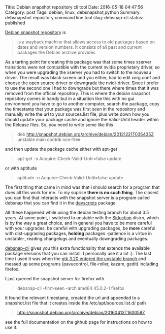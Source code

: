 Title: Debian snapshot repository cli tool
Date: 2016-05-18 04:47:56
Category: post
Tags: debian, linux, debsnapshot,python
Summary: debsnapshot repository command line tool
slug: debsnap-cli
status: published

[Debian snapshot repository](http://snapshot.debian.org/) is
> is a wayback machine that allows access to old packages based on dates and version numbers. It consists of all past and current packages the Debian archive provides.

As a tarting point for creating this package was that some times xserver transitions were not compatible with the current nvidia proprietary driver, so
when you were upgrading the xserver you had to switch to the nouveau driver. The result was black screen and you either, had to edit xorg.conf and choose
the open source driver or downgrade the nvidi-driver. Since i prefer to use the second one i had to downgrade but there where times that it was
removed from the official repository. This is where the debian snapshot repository comes in handy but in a situation like this with no gui environment
you have to go to another computer, search the package, copy the timestamp that your package was first seen in the repository and manually write
the url to your sources.list file, plus write down how you should update your package cache and ignore the Valid-Until header within the Release files.
So, you need to write some like this

> deb http://snapshot.debian.org/archive/debian/20131221T035435Z unstable main contrib non-free

and then update the package cache either with apt-get

> apt-get -o Acquire::Check-Valid-Until=false update

or with aptitude

> aptitude -o Acquire::Check-Valid-Until=false update

The first thing that came in mind was that i should search for a program that does all this work for me. To my suprise **there is no such thing**.
The closest you can find that interacts with the snapshot server is a program called debsnap that you can find it in the [devscripts](https://packages.debian.org/sid/devscripts) package

All these happened while using the debian testing branch for about 3.5 years. At some point, i switched to unstable with the [Siduction](http://news.siduction.org/) distro, which is by the way a great choice, and in general you have to be more careful with your upgrades, be careful with upgrading packages, be **more** careful with dist-upgrading packages, **holding** packages -patience is a virtue in unstable-, reading changelogs and eventually downgrading packages.

[debsnap-cli](https://github.com/dimr/debsnapshot-cli) gives you this extra functionality that extends the available package versions that you can install.
I personally use it a lot :). The last time i used it was when the [gtk 3.20 entered the unstable branch ](https://igurublog.wordpress.com/2016/04/20/heads-up-gtk-3-20-off-to-a-troubled-start/) and messed up some programs (pavucontrol, file-roller, kazam, gedit) including firefox.

I just queried the snapshot server for firefox with

> debsnap-cli -first-seen -arch amd64 45.0.2-1  firefox

it found the relevant timestamp, created the url and appended to a snapshot.list file that it creates inside the /etc/apt/sources.list.d/ path

> http://snapshot.debian.org/archive/debian/20160413T160058Z

see the full documentation on the github page for instructions on how to use it.

<!-- Final note. Building packages in python should be easier, there are way to many resources on line that can give you a clue on how to  -->
<!-- start but in the end you are going to spend a lot of time in a   -->
